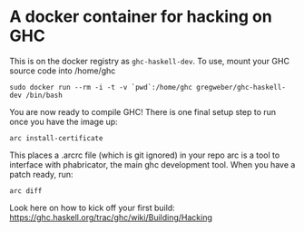 # A docker container for hacking on GHC

This is on the docker registry as `ghc-haskell-dev`.
To use, mount your GHC source code into /home/ghc

    sudo docker run --rm -i -t -v `pwd`:/home/ghc gregweber/ghc-haskell-dev /bin/bash

You are now ready to compile GHC!
There is one final setup step to run once you have the image up:

    arc install-certificate

This places a .arcrc file (which is git ignored) in your repo
arc is a tool to interface with phabricator, the main ghc development tool.
When you have a patch ready, run:
 
    arc diff

Look here on how to kick off your first build:
https://ghc.haskell.org/trac/ghc/wiki/Building/Hacking
